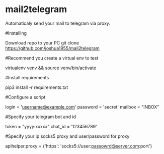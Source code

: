 # mail2telegram
Automaticaly send your mail to telegram via proxy.

#Installing

Download repo to your PC
git clone https://github.com/joshua1955/mail2telegram

#Recommend you create a virtual env to test

virtualenv venv && source venv/bin/activate

#Install requirements

pip3 install -r requirements.txt

#Configure a script

login = 'username@example.com'
password = 'secret'
mailbox = "INBOX"

#Specify your telegram bot and id

token = "yyyy:xxxxx"
chat_id = '123456789'

#Specify your ip socks5 proxy and user/password for proxy

apihelper.proxy = {'https': 'socks5://user:passowrd@server.com:port'}

